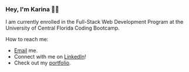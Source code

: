 ### Hey, I'm Karina 👋🏽

I am currently enrolled in the Full-Stack Web Development Program at the University of Central Florida Coding Bootcamp. 

How to reach me:
- [Email](mailto:k.drummond528@gmail.com) me.
- Connect with me on [LinkedIn](https://www.linkedin.com/in/karinadrummond)!
- Check out my [portfolio](https://kdrummond528.github.io/Personal-Portfolio/).


